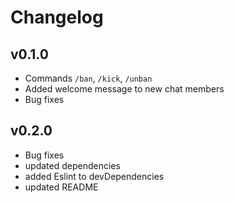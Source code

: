 # Changelog

## v0.1.0

- Commands `/ban`, `/kick`, `/unban`
- Added welcome message to new chat members
- Bug fixes

## v0.2.0

- Bug fixes
- updated dependencies
- added Eslint to devDependencies
- updated README
